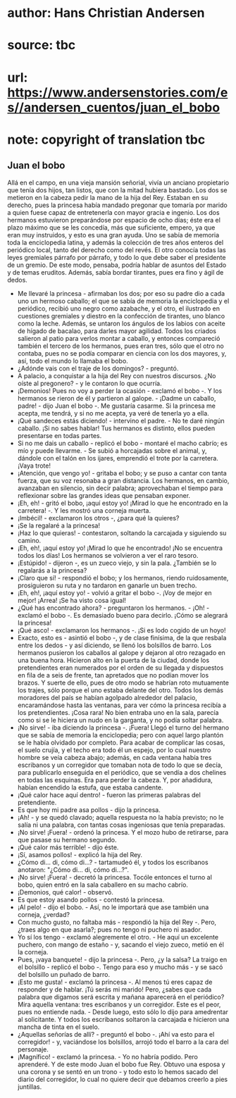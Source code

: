 # author: Hans Christian Andersen
# source: tbc
# url: https://www.andersenstories.com/es//andersen_cuentos/juan_el_bobo
# note: copyright of translation tbc

## Juan el bobo 

Allá en el campo, en una vieja mansión señorial, vivía un anciano
propietario que tenía dos hijos, tan listos, que con la mitad hubiera
bastado. Los dos se metieron en la cabeza pedir la mano de la hija del
Rey. Estaban en su derecho, pues la princesa había mandado pregonar que
tomaría por marido a quien fuese capaz de entretenerla con mayor gracia
e ingenio.
Los dos hermanos estuvieron preparándose por espacio de ocho días; éste
era el plazo máximo que se les concedía, más que suficiente, empero, ya
que eran muy instruidos, y esto es una gran ayuda. Uno se sabía de
memoria toda la enciclopedia latina, y además la colección de tres años
enteros del periódico local, tanto del derecho como del revés. El otro
conocía todas las leyes gremiales párrafo por párrafo, y todo lo que
debe saber el presidente de un gremio. De este modo, pensaba, podría
hablar de asuntos del Estado y de temas eruditos. Además, sabía bordar
tirantes, pues era fino y ágil de dedos.
- Me llevaré la princesa - afirmaban los dos; por eso su padre dio a
cada uno un hermoso caballo; el que se sabía de memoria la enciclopedia
y el periódico, recibió uno negro como azabache, y el otro, el ilustrado
en cuestiones gremiales y diestro en la confección de tirantes, uno
blanco como la leche. Además, se untaron los ángulos de los labios con
aceite de hígado de bacalao, para darles mayor agilidad. Todos los
criados salieron al patio para verlos montar a caballo, y entonces
compareció también el tercero de los hermanos, pues eran tres, sólo que
el otro no contaba, pues no se podía comparar en ciencia con los dos
mayores, y, así, todo el mundo lo llamaba el bobo.
- ¿Adónde vais con el traje de los domingos? - preguntó.
- A palacio, a conquistar a la hija del Rey con nuestros discursos. ¿No
oíste al pregonero? - y le contaron lo que ocurría.
- ¡Demonios! Pues no voy a perder la ocasión - exclamó el bobo -. Y los
hermanos se rieron de él y partieron al galope. - ¡Dadme un caballo,
padre! - dijo Juan el bobo -. Me gustaría casarme. Si la princesa me
acepta, me tendrá, y si no me acepta, ya veré de tenerla yo a ella.
- ¡Qué sandeces estás diciendo! - intervino el padre. - No te daré
ningún caballo. ¡Si no sabes hablar! Tus hermanos es distinto, ellos
pueden presentarse en todas partes.
- Si no me dais un caballo - replicó el bobo - montaré el macho cabrío;
es mío y puede llevarme. - Se subió a horcajadas sobre el animal, y,
dándole con el talón en los ijares, emprendió el trote por la carretera.
¡Vaya trote!
- ¡Atención, que vengo yo! - gritaba el bobo; y se puso a cantar con
tanta fuerza, que su voz resonaba a gran distancia.
Los hermanos, en cambio, avanzaban en silencio, sin decir palabra;
aprovechaban el tiempo para reflexionar sobre las grandes ideas que
pensaban exponer.
- ¡Eh, eh! - gritó el bobo, ¡aquí estoy yo! ¡Mirad lo que he encontrado
en la carretera! -. Y les mostró una corneja muerta.
- ¡Imbécil! - exclamaron los otros -, ¿para qué la quieres?
- ¡Se la regalaré a la princesa!
- ¡Haz lo que quieras! - contestaron, soltando la carcajada y siguiendo
su camino.
- ¡Eh, eh!, ¡aquí estoy yo! ¡Mirad lo que he encontrado! ¡No se
encuentra todos los días!
Los hermanos se volvieron a ver el raro tesoro.
- ¡Estúpido! - dijeron -, es un zueco viejo, y sin la pala. ¿También se
lo regalarás a la princesa?
- ¡Claro que sí! - respondió el bobo; y los hermanos, riendo
ruidosamente, prosiguieron su ruta y no tardaron en ganarle un buen
trecho.
- ¡Eh, eh!, ¡aquí estoy yo! - volvió a gritar el bobo -. ¡Voy de mejor
en mejor! ¡Arrea! ¡Se ha visto cosa igual!
- ¿Qué has encontrado ahora? - preguntaron los hermanos. - ¡Oh! -
exclamó el bobo -. Es demasiado bueno para decirlo. ¡Cómo se alegrará la
princesa!
- ¡Qué asco! - exclamaron los hermanos -. ¡Si es lodo cogido de un
hoyo!
- Exacto, esto es - asintió el bobo -, y de clase finísima, de la que
resbala entre los dedos - y así diciendo, se llenó los bolsillos de
barro.
Los hermanos pusieron los caballos al galope y dejaron al otro rezagado
en una buena hora. Hicieron alto en la puerta de la ciudad, donde los
pretendientes eran numerados por el orden de su llegada y dispuestos en
fila de a seis de frente, tan apretados que no podían mover los brazos.
Y suerte de ello, pues de otro modo se habrían roto mutuamente los
trajes, sólo porque el uno estaba delante del otro.
Todos los demás moradores del país se habían agolpado alrededor del
palacio, encaramándose hasta las ventanas, para ver cómo la princesa
recibía a los pretendientes. ¡Cosa rara! No bien entraba uno en la sala,
parecía como si se le hiciera un nudo en la garganta, y no podía soltar
palabra.
- ¡No sirve! - iba diciendo la princesa -. ¡Fuera!
Llegó el turno del hermano que se sabía de memoria la enciclopedia; pero
con aquel largo plantón se le había olvidado por completo. Para acabar
de complicar las cosas, el suelo crujía, y el techo era todo él un
espejo, por lo cual nuestro hombre se veía cabeza abajo; además, en cada
ventana había tres escribanos y un corregidor que tomaban nota de todo
lo que se decía, para publicarlo enseguida en el periódico, que se
vendía a dos chelines en todas las esquinas. Era para perder la cabeza.
Y, por añadidura, habían encendido la estufa, que estaba candente.
- ¡Qué calor hace aquí dentro! - fueron las primeras palabras del
pretendiente.
- Es que hoy mi padre asa pollos - dijo la princesa.
- ¡Ah! - y se quedó clavado; aquella respuesta no la había previsto; no
le salía ni una palabra, con tantas cosas ingeniosas que tenía
preparadas.
- ¡No sirve! ¡Fuera! - ordenó la princesa. Y el mozo hubo de retirarse,
para que pasase su hermano segundo.
- ¡Qué calor más terrible! - dijo éste.
- ¡Sí, asamos pollos! - explicó la hija del Rey.
- ¿Cómo di... di, cómo di...? - tartamudeó él, y todos los escribanos
anotaron: "¿Cómo di... di, cómo di...?".
- ¡No sirve! ¡Fuera! - decretó la princesa.
Tocóle entonces el turno al bobo, quien entró en la sala caballero en su
macho cabrío.
- ¡Demonios, qué calor! - observó.
- Es que estoy asando pollos - contestó la princesa.
- ¡Al pelo! - dijo el bobo. - Así, no le importará que ase también una
corneja, ¿verdad?
- Con mucho gusto, no faltaba más - respondió la hija del Rey -. Pero,
¿traes algo en que asarla?; pues no tengo ni puchero ni asador.
- Yo sí los tengo - exclamó alegremente el otro. - He aquí un excelente
puchero, con mango de estaño - y, sacando el viejo zueco, metió en él la
corneja.
- Pues, ¡vaya banquete! - dijo la princesa -. Pero, ¿y la salsa?
La traigo en el bolsillo - replicó el bobo -. Tengo para eso y mucho
más - y se sacó del bolsillo un puñado de barro.
- ¡Esto me gusta! - exclamó la princesa -. Al menos tú eres capaz de
responder y de hablar. ¡Tú serás mi marido! Pero, ¿sabes que cada
palabra que digamos será escrita y mañana aparecerá en el periódico?
Mira aquella ventana: tres escribanos y un corregidor. Este es el peor,
pues no entiende nada. - Desde luego, esto sólo lo dijo para amedrentar
al solicitante. Y todos los escribanos soltaron la carcajada e hicieron
una mancha de tinta en el suelo.
- ¿Aquellas señorías de allí? - preguntó el bobo -. ¡Ahí va esto para el
corregidor! - y, vaciándose los bolsillos, arrojó todo el barro a la
cara del personaje.
- ¡Magnífico! - exclamó la princesa. - Yo no habría podido. Pero
aprenderé.
Y de este modo Juan el bobo fue Rey. Obtuvo una esposa y una corona y se
sentó en un trono - y todo esto lo hemos sacado del diario del
corregidor, lo cual no quiere decir que debamos creerlo a pies
juntillas.

